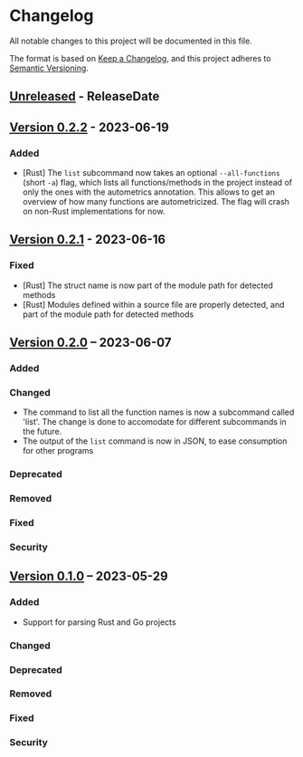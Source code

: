 # Changelog

All notable changes to this project will be documented in this file.

The format is based on [Keep a Changelog](https://keepachangelog.com/en/1.0.0/),
and this project adheres to [Semantic Versioning](https://semver.org/spec/v2.0.0.html).

<!-- next-header -->

## [Unreleased] - ReleaseDate

## [Version 0.2.2] - 2023-06-19

### Added

- [Rust] The `list` subcommand now takes an optional `--all-functions` (short `-a`) flag,
  which lists all functions/methods in the project instead of only the ones with the
  autometrics annotation. This allows to get an overview of how many functions are
  autometricized. The flag will crash on non-Rust implementations for now.

## [Version 0.2.1] - 2023-06-16

### Fixed

- [Rust] The struct name is now part of the module path for detected methods
- [Rust] Modules defined within a source file are properly detected, and part
  of the module path for detected methods

## [Version 0.2.0] – 2023-06-07

### Added

### Changed

- The command to list all the function names is now a subcommand called 'list'. The
  change is done to accomodate for different subcommands in the future.
- The output of the `list` command is now in JSON, to ease consumption for other
  programs

### Deprecated

### Removed

### Fixed

### Security

## [Version 0.1.0] – 2023-05-29

### Added

- Support for parsing Rust and Go projects

### Changed

### Deprecated

### Removed

### Fixed

### Security

<!-- next-url -->
[Unreleased]: https://github.com/autometrics-dev/am_list/compare/v0.2.2...HEAD
[Version 0.2.2]: https://github.com/gagbo/am_list/compare/v0.2.1...v0.2.2
[Version 0.2.1]: https://github.com/gagbo/am_list/compare/v0.2.0...v0.2.1
[Version 0.2.0]: https://github.com/gagbo/am_list/compare/v0.1.0...v0.2.0
[Version 0.1.0]: https://github.com/gagbo/am_list/releases/tag/v0.1.0
